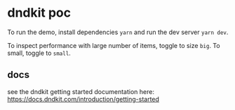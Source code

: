 # dndkit poc

To run the demo, install dependencies `yarn` and run the dev server `yarn dev`.

To inspect performance with large number of items, toggle to size `big`. To small, toggle to `small`.

## docs

see the dndkit getting started documentation here: https://docs.dndkit.com/introduction/getting-started
